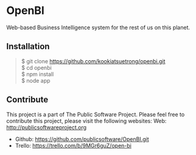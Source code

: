 OpenBI
======

Web-based Business Intelligence system for the rest of us on this planet.

Installation
------------
>$ git clone https://github.com/kookiatsuetrong/openbi.git<br/>
>$ cd openbi<br/>
>$ npm install<br/>
>$ node app

Contribute
----------
This project is a part of The Public Software Project. Please feel free to contribute this project, please visit the following websites:
  Web: http://publicsoftwareproject.org
- Github: https://github.com/publicsoftware/OpenBI.git
- Trello: https://trello.com/b/9MGr6guZ/open-bi
